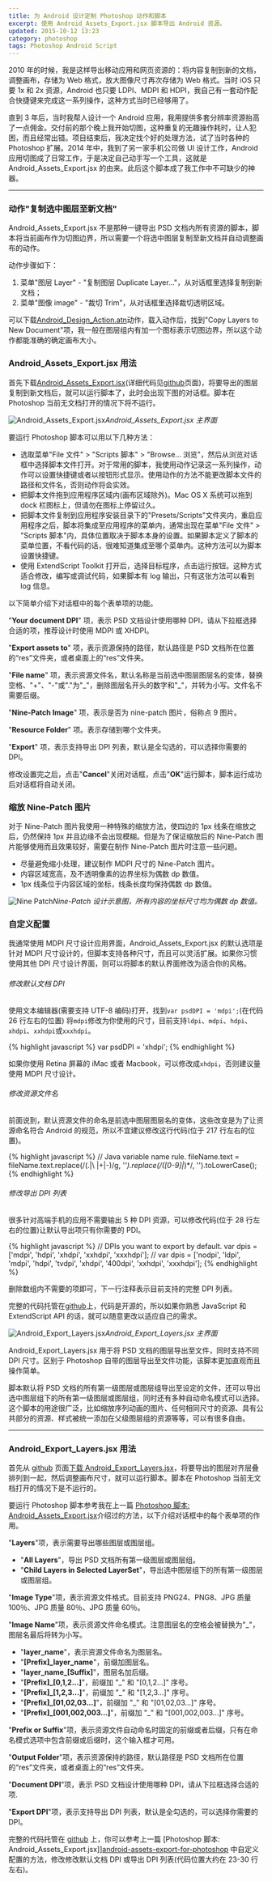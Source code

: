 ```yaml
---
title: 为 Android 设计定制 Photoshop 动作和脚本
excerpt: 使用 Android_Assets_Export.jsx 脚本导出 Android 资源。
updated: 2015-10-12 13:23
category: photoshop
tags: Photoshop Android Script
---
```


2010 年的时候，我是这样导出移动应用和网页资源的：将内容复制到新的文档，调整画布，存储为 Web 格式，放大图像尺寸再次存储为 Web 格式。当时 iOS 只要 1x 和 2x 资源，Android 也只要 LDPI、MDPI 和 HDPI，我自己有一套动作配合快捷键来完成这一系列操作，这种方式当时已经够用了。

直到 3 年后，当时我帮人设计一个 Android 应用，我用提供多套分辨率资源抬高了一点佣金。交付前的那个晚上我开始切图，这种重复的无趣操作耗时，让人犯困，而且经常出错。项目结束后，我决定找个好的处理方法，试了当时各种的 Photoshop 扩展。2014 年中，我到了另一家手机公司做 UI 设计工作，Android 应用切图成了日常工作，于是决定自己动手写一个工具，这就是 Android_Assets_Export.jsx 的由来。此后这个脚本成了我工作中不可缺少的神器。

---

### 动作"复制选中图层至新文档"

Android_Assets_Export.jsx 不是那种一键导出 PSD 文档内所有资源的脚本，脚本将当前画布作为切图边界，所以需要一个将选中图层复制至新文档并自动调整画布的动作。

动作步骤如下：

1. 菜单"图层 Layer" - "复制图层 Duplicate Layer..."，从对话框里选择复制到新文档；
2. 菜单"图像 image" - "裁切 Trim"，从对话框里选择裁切透明区域。

可以下载[Android_Design_Action.atn][Android_Design_Action.atn]动作，载入动作后，找到"Copy Layers to New Document"项，我一般在图层组内有加一个图标表示切图边界，所以这个动作都能准确的确定画布大小。

### Android_Assets_Export.jsx 用法

首先下载[Android_Assets_Export.jsx][Android_Assets_Export.jsx](详细代码见[github][Android_Assets_Export]页面)，将要导出的图层复制到新文档后，就可以运行脚本了，此时会出现下图的对话框。脚本在 Photoshop 当前无文档打开的情况下将不运行。

![Android_Assets_Export.jsx](../images/android_assets_export_for_photoshop/android_assets_export_screenshot.png)_Android_Assets_Export.jsx 主界面_

要运行 Photoshop 脚本可以用以下几种方法：

- 选取菜单"File 文件" > "Scripts 脚本" > "Browse... 浏览"，然后从浏览对话框中选择脚本文件打开。对于常用的脚本，我使用动作记录这一系列操作，动作可以设置快捷键或者以按钮形式显示。使用动作的方法不能更改脚本文件的路径和文件名，否则动作将会实效。
- 把脚本文件拖到应用程序区域内(画布区域除外)。Mac OS X 系统可以拖到 dock 栏图标上，但请勿在图标上停留过久。
- 把脚本文件复制到应用程序安装目录下的"Presets/Scripts"文件夹内，重启应用程序之后，脚本将集成至应用程序的菜单内，通常出现在菜单"File 文件" > "Scripts 脚本"内，具体位置取决于脚本本身的设置。如果脚本定义了脚本的菜单位置，不看代码的话，很难知道集成至哪个菜单内。这种方法可以为脚本设置快捷键。
- 使用 ExtendScript Toolkit 打开后，选择目标程序，点击运行按钮。这种方式适合修改，编写或调试代码，如果脚本有 log 输出，只有这张方法可以看到 log 信息。

以下简单介绍下对话框中的每个表单项的功能。

"**Your document DPI**" 项，表示 PSD 文档设计使用哪种 DPI，请从下拉框选择合适的项，推荐设计时使用 MDPI 或 XHDPI。

"**Export assets to**" 项，表示资源保持的路径，默认路径是 PSD 文档所在位置的“res”文件夹，或者桌面上的“res”文件夹。

"**File name**" 项，表示资源文件名，默认名称是当前选中图层图层名的变体，替换空格、"+"、"-"或"."为"\_"，删除图层名开头的数字和"\_"，并转为小写。文件名不需要后缀。

"**Nine-Patch Image**" 项，表示是否为 nine-patch 图片，俗称点 9 图片。

"**Resource Folder**" 项。表示存储到哪个文件夹。

"**Export**" 项，表示支持导出 DPI 列表，默认是全勾选的，可以选择你需要的 DPI。

修改设置完之后，点击"**Cancel**"关闭对话框，点击"**OK**"运行脚本，脚本运行成功后对话框将自动关闭。

### 缩放 Nine-Patch 图片

对于 Nine-Patch 图片我使用一种特殊的缩放方法，使四边的 1px 线条在缩放之后，仍然保持 1px 并且边缘不会出现模糊。但是为了保证缩放后的 Nine-Patch 图片能够使用而且效果较好，需要在制作 Nine-Patch 图片时注意一些问题。

- 尽量避免缩小处理，建议制作 MDPI 尺寸的 Nine-Patch 图片。
- 内容区域宽高，及不透明像素的边界坐标为偶数 dp 数值。
- 1px 线条位于内容区域的坐标，线条长度均保持偶数 dp 数值。

![Nine Patch](/images/android_assets_export_for_photoshop/nine_patch.png)_Nine-Patch 设计示意图，所有内容的坐标尺寸均为偶数 dp 数值。_

### 自定义配置

我通常使用 MDPI 尺寸设计应用界面，Android_Assets_Export.jsx 的默认选项是针对 MDPI 尺寸设计的，但脚本支持各种尺寸，而且可以灵活扩展。如果你习惯使用其他 DPI 尺寸设计界面，则可以将脚本的默认界面修改为适合你的风格。

###### 修改默认文档 DPI

使用文本编辑器(需要支持 UTF-8 编码)打开，找到`var psdDPI = 'mdpi';`(在代码 26 行左右的位置)
将`mdpi`修改为你使用的尺寸，目前支持`ldpi`、`mdpi`、`hdpi`、`xhdpi`、`xxhdpi`或`xxxhdpi`。

{% highlight javascript %}
var psdDPI = 'xhdpi';
{% endhighlight %}

如果你使用 Retina 屏幕的 iMac 或者 Macbook，可以修改成`xhdpi`，否则建议量使用 MDPI 尺寸设计。

###### 修改资源文件名

前面说到，默认资源文件的命名是前选中图层图层名的变体，这些改变是为了让资源命名符合 Android 的规范，所以不宜建议修改这行代码(位于 217 行左右的位置)。

{% highlight javascript %}
// Java variable name rule.
fileName.text = fileName.text.replace(/(\.|\ |\+|\-)/g, '_').replace(/([0-9]|_)*/, '').toLowerCase();
{% endhighlight %}

###### 修改导出 DPI 列表

很多针对高端手机的应用不需要输出 5 种 DPI 资源，可以修改代码(位于 28 行左右的位置)让默认导出项只有你需要的 PDI。

{% highlight javascript %}
// DPIs you want to export by default.
var dpis = ['mdpi', 'hdpi', 'xhdpi', 'xxhdpi', 'xxxhdpi'];
// var dpis = ['nodpi', 'ldpi', 'mdpi', 'hdpi', 'tvdpi', 'xhdpi', '400dpi', 'xxhdpi', 'xxxhdpi'];
{% endhighlight %}

删除数组内不需要的项即可，下一行注释表示目前支持的完整 DPI 列表。

完整的代码托管在[github][Android_Assets_Export]上，代码是开源的，所以如果你熟悉 JavaScript 和 ExtendScript API 的话，就可以随意更改以适应自己的需求。


[Android_Design_Action.atn]: https://github.com/Ashung/GUI_Automation_Toolbox/raw/master/Photoshop_Actions/Android_Design_Action.atn
[Android_Assets_Export]: https://github.com/Ashung/GUI_Automation_Toolbox/blob/master/Photoshop_Scripts/Android_Assets_Export.jsx
[Android_Assets_Export.jsx]: https://github.com/Ashung/GUI_Automation_Toolbox/raw/master/Photoshop_Scripts/Android_Assets_Export.jsx


![Android_Export_Layers.jsx](/images/android_export_layers_for_photoshop/android_export_layer_jsx.png)_Android_Export_Layers.jsx 主界面_

Android_Export_Layers.jsx 用于将 PSD 文档的图层导出至文件，同时支持不同 DPI 尺寸。区别于 Photoshop 自带的图层导出至文件功能，该脚本更加直观而且操作简单。

脚本默认将 PSD 文档的所有第一级图层或图层组导出至设定的文件，还可以导出选中图层组下的所有第一级图层或图层组，同时还有多种自动命名模式可以选择。这个脚本的用途很广泛，比如缩放序列动画的图片、任何相同尺寸的资源、具有公共部分的资源、样式被统一添加在父级图层组的资源等等，可以有很多自由。

---

### Android_Export_Layers.jsx 用法

首先从 [github][Android_Export_Layers] 页面[下载 Android_Export_Layers.jsx][Android_Export_Layers.jsx]，将要导出的图层对齐层叠排列到一起，然后调整画布尺寸，就可以运行脚本。脚本在 Photoshop 当前无文档打开的情况下是不运行的。

要运行 Photoshop 脚本参考我在上一篇 [Photoshop 脚本: Android_Assets_Export.jsx][android-assets-export-for-photoshop]介绍过的方法，以下介绍对话框中的每个表单项的作用。

"**Layers**"项，表示需要导出哪些图层或图层组。

- "**All Layers**"，导出 PSD 文档所有第一级图层或图层组。
- "**Child Layers in Selected LayerSet**"，导出选中图层组下的所有第一级图层或图层组。

"**Image Type**"项，表示资源文件格式。目前支持 PNG24、PNG8、JPG 质量 100％、JPG 质量 80％、JPG 质量 60％。

"**Image Name**"项，表示资源文件命名模式。注意图层名的空格会被替换为"\_"，图层名最后将转为小写。

- "**layer_name**"，表示资源文件命名为图层名。
- "**[Prefix]_layer_name**"，前缀加图层名。
- "**layer_name_[Suffix]**"，图层名加后缀。
- "**[Prefix]_[0,1,2...]**"，前缀加 "\_" 和 "[0,1,2...]" 序号。
- "**[Prefix]_[1,2,3...]**"，前缀加 "\_" 和 "[1,2,3...]" 序号。
- "**[Prefix]_[01,02,03...]**"，前缀加 "\_" 和 "[01,02,03...]" 序号。
- "**[Prefix]_[001,002,003...]**"，前缀加 "\_" 和 "[001,002,003...]" 序号。

"**Prefix or Suffix**"项，表示资源文件自动命名时固定的前缀或者后缀，只有在命名模式选项中包含前缀或后缀时，这个输入框才可用。

"**Output Folder**"项，表示资源保持的路径，默认路径是 PSD 文档所在位置的“res”文件夹，或者桌面上的“res”文件夹。

"**Document DPI**"项，表示 PSD 文档设计使用哪种 DPI，请从下拉框选择合适的项.

"**Export DPI**"项，表示支持导出 DPI 列表，默认是全勾选的，可以选择你需要的 DPI。

完整的代码托管在 [github][Android_Export_Layers] 上，你可以参考上一篇 [Photoshop 脚本: Android_Assets_Export.jsx]][android-assets-export-for-photoshop] 中自定义配置的方法，修改修改默认文档 DPI 或导出 DPI 列表(代码位置大约在 23-30 行左右)。


[android-assets-export-for-photoshop]: /stories/android-assets-export-for-photoshop.html
[Android_Design_Action.atn]: https://github.com/Ashung/GUI_Automation_Toolbox/raw/master/Photoshop_Actions/Android_Design_Action.atn
[Android_Export_Layers]: https://github.com/Ashung/GUI_Automation_Toolbox/blob/master/Photoshop_Scripts/Android_Export_Layers.jsx
[Android_Export_Layers.jsx]: https://github.com/Ashung/GUI_Automation_Toolbox/raw/master/Photoshop_Scripts/Android_Export_Layers.jsx